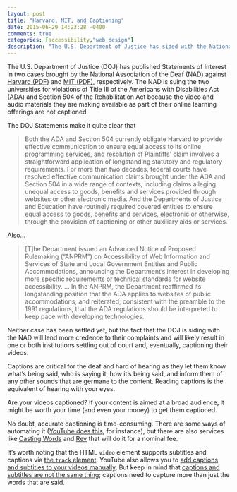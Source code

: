 ```yaml
---
layout: post
title: "Harvard, MIT, and Captioning"
date: 2015-06-29 14:23:28 -0400
comments: true
categories: [accessibility,"web design"]
description: "The U.S. Department of Justice has sided with the National Association of the Deaf in their cases against Harvard and MIT over online captioning."
---
```


The U.S. Department of Justice (DOJ) has published Statements of Interest in two cases brought by the National Association of the Deaf (NAD) against [Harvard (PDF)](http://www.ada.gov/briefs/harvard_soi.pdf) and [MIT (PDF)](http://www.ada.gov/briefs/mit_soi.pdf), respectively. The NAD is suing the two universities for violations of Title III of the Americans with Disabilities Act (ADA) and Section 504 of the Rehabilitation Act because the video and audio materials they are making available as part of their online learning offerings are not captioned.

<!-- more -->

The DOJ Statements make it quite clear that

> Both the ADA and Section 504 currently obligate Harvard to provide effective communication to ensure equal access to its online programming services, and resolution of Plaintiffs’ claim involves a straightforward application of longstanding statutory and regulatory requirements. For more than two decades, federal courts have resolved effective communication claims brought under the ADA and Section 504 in a wide range of contexts, including claims alleging unequal access to goods, benefits and services provided through websites or other electronic media. And the Departments of Justice and Education have routinely required covered entities to ensure equal access to goods, benefits and services, electronic or otherwise, through the provision of captioning or other auxiliary aids or services. 

Also…

> [T]he Department issued an Advanced Notice of Proposed Rulemaking (“ANPRM”) on Accessibility of Web Information and Services of State and Local Government Entities and Public Accommodations, announcing the Department’s interest in developing more specific requirements or technical standards for  website accessibility. … In the ANPRM, the Department reaffirmed its longstanding position that the ADA applies to websites of public accommodations, and reiterated, consistent with the preamble to the 1991 regulations, that the ADA regulations should be interpreted to keep pace with developing technologies.

Neither case has been settled yet, but the fact that the DOJ is siding with the NAD will lend more credence to their complaints and will likely result in one or both institutions settling out of court and, eventually, captioning their videos.

Captions are critical for the deaf and hard of hearing as they let them know what’s being said, who is saying it, how it’s being said, and inform them of any other sounds that are germane to the content. Reading captions is the equivalent of hearing with your eyes.

Are your videos captioned? If your content is aimed at a broad audience, it might be worth your time (and even your money) to get them captioned.

No doubt, accurate captioning is time-consuming. There are some ways of automating it ([YouTube does this](https://support.google.com/youtube/answer/3038280), for instance), but there are also services like [Casting Words](https://castingwords.com/) and [Rev](https://www.rev.com/caption) that will do it for a nominal fee.

It’s worth noting that the HTML `video` element supports subtitles and captions via [the `track` element](https://developer.mozilla.org/en-US/docs/Web/HTML/Element/track). YouTube also allows you to [add captions and subtitles to your videos manually](https://support.google.com/youtube/answer/2734796). But keep in mind that [captions and subtitles are not the same thing](http://screenfont.ca/learn/); captions need to capture more than just the words that are said.